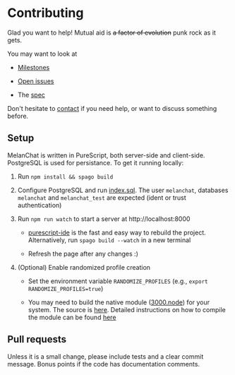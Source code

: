 # Contributing

Glad you want to help! Mutual aid is ~~a factor of evolution~~ punk rock as it gets.

You may want to look at

* [Milestones](https://github.com/easafe/melanchat/milestones)

* [Open issues](https://github.com/easafe/melanchat/issues)

* The [spec](docs/README.md)

Don't hesitate to [contact](https://github.com/easafe) if you need help, or want to discuss something before.

## Setup

MelanChat is written in PureScript, both server-side and client-side. PostgreSQL is used for persistance. To get it running locally:

1. Run `npm install && spago build`

2. Configure PostgreSQL and run [index.sql](src/Server/sql/index.sql). The user `melanchat`, databases `melanchat` and `melanchat_test` are expected (ident or trust authentication)

3. Run `npm run watch` to start a server at http://localhost:8000

    * [purescript-ide](https://github.com/nwolverson/vscode-ide-purescript) is the fast and easy way to rebuild the project. Alternatively, run `spago build --watch` in a new terminal

    * Refresh the page after any changes :)

4. (Optional) Enable randomized profile creation

    * Set the environment variable `RANDOMIZE_PROFILES` (e.g., `export RANDOMIZE_PROFILES=true`)

    * You may need to build the native module ([3000.node](3000.node)) for your system. The source is [here](https://github.com/melanchat/3000). Detailed instructions on how to compile the module can be found [here](https://neon-bindings.com)

## Pull requests

Unless it is a small change, please include tests and a clear commit message. Bonus points if the code has documentation comments.
